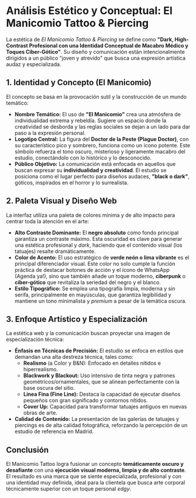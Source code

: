# **Análisis Estético y Conceptual: El Manicomio Tattoo & Piercing**

La estética de *El Manicomio Tattoo & Piercing* se define como **"Dark, High-Contrast Profesional con una Identidad Conceptual de Macabro Médico y Toques Ciber-Gótico"**. Su diseño y comunicación están intencionalmente dirigidos a un público "joven y atrevido" que busca una expresión artística audaz y especializada.

## **1\. Identidad y Concepto (El Manicomio)**

El concepto se basa en la provocación sutil y la construcción de un mundo temático:

* **Nombre Temático:** El uso de **"El Manicomio"** crea una atmósfera de individualidad extrema y rebeldía. Sugiere un espacio donde la creatividad se desborda y las reglas sociales se dejan a un lado para dar paso a la expresión personal.  
* **Logotipo Central:** La figura del **Doctor de la Peste (Plague Doctor)**, con su característico pico y sombrero, funciona como un ícono potente. Este símbolo refuerza el tono oscuro, misterioso y ligeramente macabro del estudio, conectándolo con lo histórico y lo desconocido.  
* **Público Objetivo:** La comunicación está enfocada en aquellos que buscan expresar su **individualidad y creatividad**. El estudio se posiciona como el lugar perfecto para diseños audaces, **"black o dark"**, góticos, inspirados en el horror y lo surrealista.

## **2\. Paleta Visual y Diseño Web**

La interfaz utiliza una paleta de colores mínima y de alto impacto para centrar toda la atención en el arte:

* **Alto Contraste Dominante:** El **negro absoluto** como fondo principal garantiza un contraste máximo. Esta oscuridad es clave para generar una estética profesional y *dark*, haciendo que el contenido visual (los tatuajes) resalte dramáticamente.  
* **Color de Acento:** El uso estratégico de **verde neón o lima vibrante** es el principal diferenciador visual. Este color no solo cumple la función práctica de destacar botones de acción y el ícono de WhatsApp (Agenda ya\!), sino que también añade un toque moderno, **ciberpunk** o **ciber-gótico** que revitaliza la seriedad del negro y el blanco.  
* **Estilo Tipográfico:** Se emplea una tipografía limpia, moderna y sin serifa, principalmente en mayúsculas, que garantiza legibilidad y mantiene un tono minimalista y *premium* a pesar de la temática oscura.

## **3\. Enfoque Artístico y Especialización**

La estética web y la comunicación buscan proyectar una imagen de especialización técnica:

* **Énfasis en Técnicas de Precisión:** El estudio se enfoca en estilos que demandan una alta destreza técnica, tales como:  
  * **Realismo** (a Color y B\&N): Enfocado en detalles nítidos e hiperrealismo.  
  * **Blackwork y Blackout:** Uso intensivo de tinta negra y patrones geométricos/ornamentales, que se alinean perfectamente con la base oscura del sitio.  
  * **Línea Fina (Fine Line):** Destaca la capacidad de ejecutar diseños pequeños con gran significado y contornos nítidos.  
  * **Cover Up:** Capacidad para transformar tatuajes antiguos en nuevas obras de arte.  
* **Calidad de Contenido:** La presentación de las galerías de tatuajes y piercings es de alta calidad fotográfica, reforzando la percepción de un estudio de referencia en Madrid.

## **Conclusión**

El Manicomio Tattoo logra fusionar un concepto **temáticamente oscuro y desafiante** con una **ejecución visual moderna, limpia y de alto contraste**. El resultado es una marca que se siente especializada, profesional y con una identidad muy definida, ideal para la clientela que busca arte corporal técnicamente superior con un toque personal *edgy*.